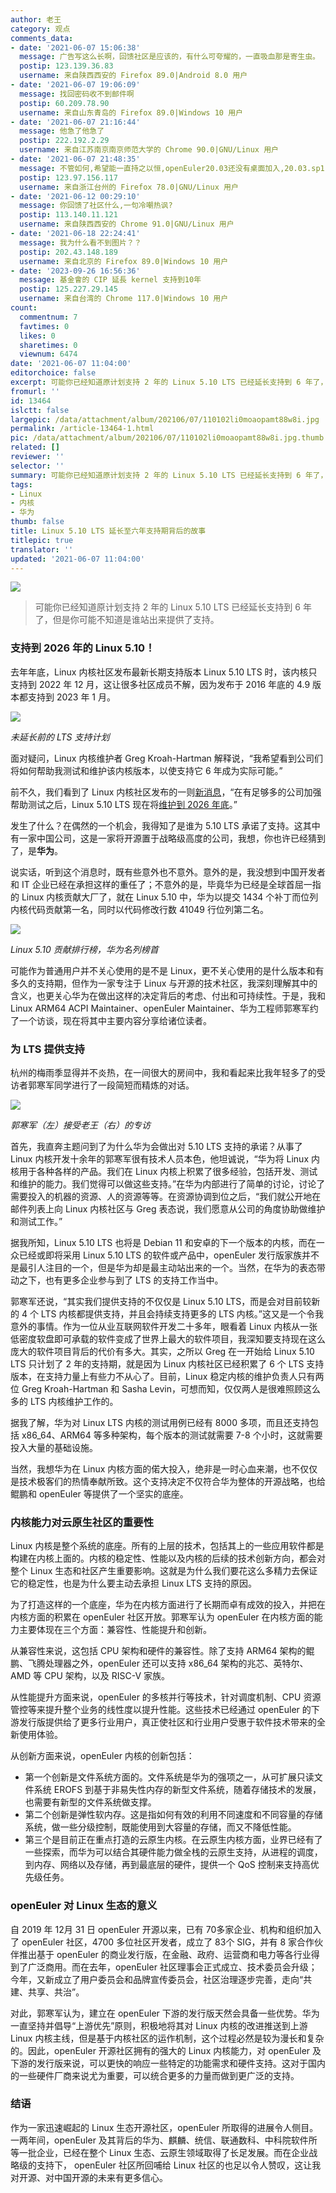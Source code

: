 ```yaml
---
author: 老王
category: 观点
comments_data:
- date: '2021-06-07 15:06:38'
  message: 广告写这么长啊，回馈社区是应该的，有什么可夸耀的，一直吸血那是寄生虫。
  postip: 123.139.36.83
  username: 来自陕西西安的 Firefox 89.0|Android 8.0 用户
- date: '2021-06-07 19:06:09'
  message: 找回密码收不到邮件啊
  postip: 60.209.78.90
  username: 来自山东青岛的 Firefox 89.0|Windows 10 用户
- date: '2021-06-07 21:16:44'
  message: 他急了他急了
  postip: 222.192.2.29
  username: 来自江苏南京南京师范大学的 Chrome 90.0|GNU/Linux 用户
- date: '2021-06-07 21:48:35'
  message: 不管如何,希望能一直持之以恒,openEuler20.03还没有桌面加入,20.03.sp1自己倒是测试源码编译了xfce4桌面,21.03是否有加入桌面,希望能加入多个桌面以供用户选择.虽说openEuler是rpm系,自己用debian,但感觉比redflag要好,表示支持!!
  postip: 123.97.156.117
  username: 来自浙江台州的 Firefox 78.0|GNU/Linux 用户
- date: '2021-06-12 00:29:10'
  message: 你回馈了社区什么,一句冷嘲热讽?
  postip: 113.140.11.121
  username: 来自陕西西安的 Chrome 91.0|GNU/Linux 用户
- date: '2021-06-18 22:24:41'
  message: 我为什么看不到图片？？
  postip: 202.43.148.189
  username: 来自北京的 Firefox 89.0|Windows 10 用户
- date: '2023-09-26 16:56:36'
  message: 基金會的 CIP 延長 kernel 支持到10年
  postip: 125.227.29.145
  username: 来自台湾的 Chrome 117.0|Windows 10 用户
count:
  commentnum: 7
  favtimes: 0
  likes: 0
  sharetimes: 0
  viewnum: 6474
date: '2021-06-07 11:04:00'
editorchoice: false
excerpt: 可能你已经知道原计划支持 2 年的 Linux 5.10 LTS 已经延长支持到 6 年了，但是你可能不知道是谁站出来提供了支持。
fromurl: ''
id: 13464
islctt: false
largepic: /data/attachment/album/202106/07/110102li0moaopamt88w8i.jpg
permalink: /article-13464-1.html
pic: /data/attachment/album/202106/07/110102li0moaopamt88w8i.jpg.thumb.jpg
related: []
reviewer: ''
selector: ''
summary: 可能你已经知道原计划支持 2 年的 Linux 5.10 LTS 已经延长支持到 6 年了，但是你可能不知道是谁站出来提供了支持。
tags:
- Linux
- 内核
- 华为
thumb: false
title: Linux 5.10 LTS 延长至六年支持期背后的故事
titlepic: true
translator: ''
updated: '2021-06-07 11:04:00'
---
```


![](/data/attachment/album/202106/07/110102li0moaopamt88w8i.jpg)



> 
> 可能你已经知道原计划支持 2 年的 Linux 5.10 LTS 已经延长支持到 6 年了，但是你可能不知道是谁站出来提供了支持。
> 
> 
> 


### 支持到 2026 年的 Linux 5.10！


去年年底，Linux 内核社区发布最新长期支持版本 Linux 5.10 LTS 时，该内核只支持到 2022 年 12 月，这让很多社区成员不解，因为发布于 2016 年底的 4.9 版本都支持到 2023 年 1 月。


![](/data/attachment/album/202106/07/110332fx9w2dow3pwqe9o6.png)


*未延长前的 LTS 支持计划*


面对疑问，Linux 内核维护者 Greg Kroah-Hartman 解释说，“我希望看到公司们将如何帮助我测试和维护该内核版本，以使支持它 6 年成为实际可能。”


前不久，我们看到了 Linux 内核社区发布的一则[新消息](https://www.phoronix.com/scan.php?page=news_item&px=Linux-5.10-LTS-EOL-EOY-2026)，“在有足够多的公司加强帮助测试之后，Linux 5.10 LTS 现在将[维护到 2026 年底](https://www.kernel.org/category/releases.html)。”


发生了什么？在偶然的一个机会，我得知了是谁为 5.10 LTS 承诺了支持。这其中有一家中国公司，这是一家将开源置于战略级高度的公司，我想，你也许已经猜到了，是**华为**。


说实话，听到这个消息时，既有些意外也不意外。意外的是，我没想到中国开发者和 IT 企业已经在承担这样的重任了；不意外的是，毕竟华为已经是全球首屈一指的 Linux 内核贡献大厂了，就在 Linux 5.10 中，华为以提交 1434 个补丁而位列内核代码贡献第一名，同时以代码修改行数 41049 行位列第二名。


![](/data/attachment/album/202106/07/110139gtiwqwrcqx0izt10.jpg)


*Linux 5.10 贡献排行榜，华为名列榜首*


可能作为普通用户并不关心使用的是不是 Linux，更不关心使用的是什么版本和有多久的支持期，但作为一家专注于 Linux 与开源的技术社区，我深刻理解其中的含义，也更关心华为在做出这样的决定背后的考虑、付出和可持续性。于是，我和 Linux ARM64 ACPI Maintainer、openEuler Maintainer、华为工程师郭寒军约了一个访谈，现在将其中主要内容分享给诸位读者。


### 为 LTS 提供支持


杭州的梅雨季显得并不炎热，在一间很大的房间中，我和看起来比我年轻多了的受访者郭寒军同学进行了一段简短而精炼的对话。


![](/data/attachment/album/202106/07/110159g8h70zua7k7l77m0.jpg)


*郭寒军（左）接受老王（右）的专访*


首先，我直奔主题问到了为什么华为会做出对 5.10 LTS 支持的承诺？从事了 Linux 内核开发十余年的郭寒军很有技术人员本色，他坦诚说，“华为将 Linux 内核用于各种各样的产品。我们在 Linux 内核上积累了很多经验，包括开发、测试和维护的能力。我们觉得可以做这些支持。”在华为内部进行了简单的讨论，讨论了需要投入的机器的资源、人的资源等等。在资源协调到位之后，“我们就公开地在邮件列表上向 Linux 内核社区与 Greg 表态说，我们愿意从公司的角度协助做维护和测试工作。”


据我所知，Linux 5.10 LTS 也将是 Debian 11 和安卓的下一个版本的内核，而在一众已经或即将采用 Linux 5.10 LTS 的软件或产品中，openEuler 发行版家族并不是最引人注目的一个，但是华为却是最主动站出来的一个。当然，在华为的表态带动之下，也有更多企业参与到了 LTS 的支持工作当中。


郭寒军还说，“其实我们提供支持的不仅仅是 Linux 5.10 LTS，而是会对目前较新的 4 个 LTS 内核都提供支持，并且会持续支持更多的 LTS 内核。”这又是一个令我意外的事情。作为一位从业互联网软件开发二十多年，眼看着 Linux 内核从一张低密度软盘即可承载的软件变成了世界上最大的软件项目，我深知要支持现在这么庞大的软件项目背后的代价有多大。其实，之所以 Greg 在一开始给 Linux 5.10 LTS 只计划了 2 年的支持期，就是因为 Linux 内核社区已经积累了 6 个 LTS 支持版本，在支持力量上有些力不从心了。目前，Linux 稳定内核的维护负责人只有两位 Greg Kroah-Hartman 和 Sasha Levin，可想而知，仅仅两人是很难照顾这么多的 LTS 内核维护工作的。


据我了解，华为对 Linux LTS 内核的测试用例已经有 8000 多项，而且还支持包括 x86\_64、ARM64 等多种架构，每个版本的测试就需要 7-8 个小时，这就需要投入大量的基础设施。


当然，我想华为在 Linux 内核方面的偌大投入，绝非是一时心血来潮，也不仅仅是技术极客们的热情奉献所致。这个支持决定不仅符合华为整体的开源战略，也给鲲鹏和 openEuler 等提供了一个坚实的底座。


### 内核能力对云原生社区的重要性


Linux 内核是整个系统的底座。所有的上层的技术，包括其上的一些应用软件都是构建在内核上面的。内核的稳定性、性能以及内核的后续的技术创新方向，都会对整个 Linux 生态和社区产生重要影响。这就是为什么我们要花这么多精力去保证它的稳定性，也是为什么要主动去承担 Linux LTS 支持的原因。


为了打造这样的一个底座，华为在内核方面进行了长期而卓有成效的投入，并把在内核方面的积累在 openEuler 社区开放。郭寒军认为 openEuler 在内核方面的能力主要体现在三个方面：兼容性、性能提升和创新。


从兼容性来说，这包括 CPU 架构和硬件的兼容性。除了支持 ARM64 架构的鲲鹏、飞腾处理器之外，openEuler 还可以支持 x86\_64 架构的兆芯、英特尔、AMD 等 CPU 架构，以及 RISC-V 家族。


从性能提升方面来说，openEuler 的多核并行等技术，针对调度机制、CPU 资源管控等来提升整个业务的线性度以提升性能。这些技术已经通过 openEuler 的下游发行版提供给了更多行业用户，真正使社区和行业用户受惠于软件技术带来的全新使用体验。


从创新方面来说，openEuler 内核的创新包括：


* 第一个创新是文件系统方面的。文件系统是华为的强项之一，从可扩展只读文件系统 EROFS 到基于非易失性内存的新型文件系统，随着存储技术的发展，也需要有新型的文件系统做支撑。
* 第二个创新是弹性软内存。这是指如何有效的利用不同速度和不同容量的存储系统，做一些分级控制，既能使用到大容量的存储，而又不降低性能。
* 第三个是目前正在重点打造的云原生内核。在云原生内核方面，业界已经有了一些探索，而华为可以结合其硬件能力做全栈的云原生支持，从进程的调度，到内存、网络以及存储，再到最底层的硬件，提供一个 QoS 控制来支持高优先级任务。


### openEuler 对 Linux 生态的意义


自 2019 年 12月 31 日 openEuler 开源以来，已有 70多家企业、机构和组织加入了 openEuler 社区，4700 多位社区开发者，成立了 83个 SIG，并有 8 家合作伙伴推出基于 openEuler 的商业发行版，在金融、政府、运营商和电力等各行业得到了广泛商用。而在去年，openEuler 社区理事会正式成立、技术委员会升级；今年，又新成立了用户委员会和品牌宣传委员会，社区治理逐步完善，走向“共建、共享、共治”。


对此，郭寒军认为，建立在 openEuler 下游的发行版天然会具备一些优势。华为一直坚持并倡导“上游优先”原则，积极地将其对 Linux 内核的改进推送到上游 Linux 内核主线，但是基于内核社区的运作机制，这个过程必然是较为漫长和复杂的。因此，openEuler 开源社区拥有的强大的 Linux 内核能力，对 openEuler 及下游的发行版来说，可以更快的响应一些特定的功能需求和硬件支持。这对于国内的一些硬件厂商来说尤为重要，可以统合更多的力量而做到更广泛的支持。


### 结语


作为一家迅速崛起的 Linux 生态开源社区，openEuler 所取得的进展令人侧目。一两年间，openEuler 及其背后的华为、麒麟、统信、联通数科、中科院软件所等一批企业，已经在整个 Linux 生态、云原生领域取得了长足发展。而在企业战略级的支持下， openEuler 社区所回哺给 Linux 社区的也足以令人赞叹，这让我对开源、对中国开源的未来有更多信心。